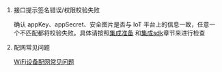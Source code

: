 1. 接口提示签名错误/权限校验失败

	确认 appKey、appSecret、安全图片是否与 IoT 平台上的信息一致，任意一个不匹配都将校验失败。具体请按照[集成准备](https://tuyainc.github.io/tuyasmart_home_android_sdk_doc/zh-hans/resource/Preparation.html) 和[集成sdk](https://tuyainc.github.io/tuyasmart_home_android_sdk_doc/zh-hans/resource/Integrated.html)章节来进行检查

2. 配网常见问题

    [WiFi设备配网常见问题](Activator_wifi_faq.md)